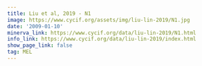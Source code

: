 ```yaml
---
title: Liu et al, 2019 - N1
image: https://www.cycif.org/assets/img/liu-lin-2019/N1.jpg
date: '2009-01-10'
minerva_link: https://www.cycif.org/data/liu-lin-2019/N1.html
info_link: https://www.cycif.org/data/liu-lin-2019/index.html
show_page_link: false
tag: MEL
---
```

